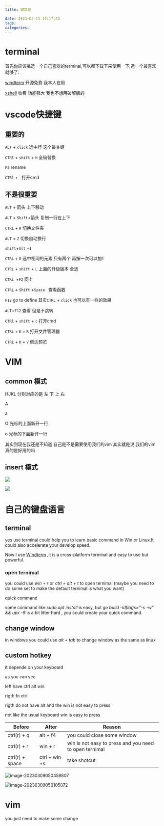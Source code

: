 ```yaml
---
title: 键盘侠

date: 2023-03-11 14:17:43
tags:
categories:
---
```




# terminal

首先你应该挑选一个自己喜欢的terminal,可以都下载下来使用一下,选一个最喜欢就够了.

[windterm]() 开源免费 我本人在用

[xshell]() 收费 功能强大 我也不想用破解版的 



 



# vscode快捷键

## 重要的

`ALT` + `click` 选中行 这个最关键

`CTRl` + `shift` + `H` 全局替换

`F2` rename

`CTRl` + ` 打开cmd 

## 不是很重要

`ALT` + 箭头 上下移动

 `ALT` + `Shift`+箭头 复制一行在上下

`CTRL` + `R` 切换文件夹

`ALT` + `Z` 切换自动换行

`shift`+`Alt` +`I`

`CTRL` + `D` 选中相同的元素 只有两个 再按一次可以加1

`CTRL` + `shift` + `L` 上面的升级版本 全选

`CTRL `+`F2` 同上

`CTRL` + `Shift` +`Space `  查看函数

`F12` go to define 其实`CTRL` + `click` 也可以有一样的效果

`ALT`+`F12` 查看 但是不跳转



`CTRl` + `shift` + `c` 打开cmd

`CTRL` + `K` + `R` 打开文件管理器

`CTRL` + `K` + `V` 侧边预览

# VIM

## common 模式

HJKL 分别对应的是 左 下 上 右

A 

a 

O 光标的上面新开一行

o 光标的下面新开一行

其实到现在我还是不知道 自己是不是需要使用我们的vim 其实就是说 我们的vim 真的是好用的吗 

## insert 模式

![](http://81.68.91.70/tinypicgo/image/1678025081.webp)

![](http://81.68.91.70/tinypicgo/image/1678025089.webp)



# 自己的键盘语言

## terminal

yes use terminal could help you to learn basic command in Win or Linux.It could also accelerate your develop speed.

Now I use [Windterm]() ,it is a cross-platform terminal and easy to use but powerful.



### open ternimal

you could use *win + r* or *ctrl + alt + t* to open ternimal (maybe you need to do some set to make the default ternimal is what you want) 



quick command 

some command like *sudo apt install* is easy, but  *go build -ldflags="-s -w"  && upx -9* is a bit litter hard , you could create your quick command. 



## change window

in windows you could use  *alt + tab* to change window  as the same as linux 



## custom hotkey

it depende on your keyboard

as you can see 

left have  ctrl alt win

rigth  fn ctrl  

rigth do not have alt and the win is not easy to press 

not like the usual keyboard win is easy to press 





| Before          | After         | Reason                                                 |
| --------------- | ------------- | ------------------------------------------------------ |
| ctrl(r)  + q    | alt + f4      | you could close some window                            |
| ctrl(r) + r     | win + r       | win is not easy to press and you need to open ternimal |
| ctrl(r) + space | ctrl + win +s | take shotcut                                           |



 ![image-20230309050459807](http://81.68.91.70/tinypicgo/image/1678309499.webp)

![image-20230309050105072](http://81.68.91.70/tinypicgo/image/1678309265.webp) 

# vim

you just need to make some change 



